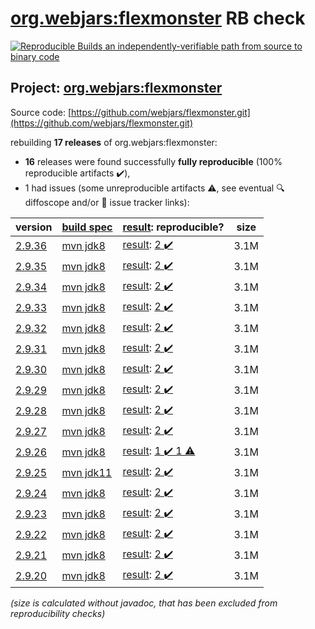 [org.webjars:flexmonster](https://search.maven.org/artifact/org.webjars/flexmonster/) RB check
=======

[![Reproducible Builds](https://reproducible-builds.org/images/logos/rb.svg) an independently-verifiable path from source to binary code](https://reproducible-builds.org/)

## Project: [org.webjars:flexmonster](https://search.maven.org/artifact/org.webjars/flexmonster/)

Source code: [https://github.com/webjars/flexmonster.git](https://github.com/webjars/flexmonster.git)

rebuilding **17 releases** of org.webjars:flexmonster:
- **16** releases were found successfully **fully reproducible** (100% reproducible artifacts :heavy_check_mark:),
- 1 had issues (some unreproducible artifacts :warning:, see eventual :mag: diffoscope and/or :memo: issue tracker links):

| version | [build spec](/BUILDSPEC.md) | [result](https://reproducible-builds.org/docs/jvm/): reproducible? | size |
| -- | --------- | ------ | -- |
| [2.9.36](https://search.maven.org/artifact/org.webjars/flexmonster/2.9.36/pom) | [mvn jdk8](flexmonster-2.9.36.buildspec) | [result](flexmonster-2.9.36.buildinfo): [2 :heavy_check_mark: ](flexmonster-2.9.36.buildcompare) | 3.1M |
| [2.9.35](https://search.maven.org/artifact/org.webjars/flexmonster/2.9.35/pom) | [mvn jdk8](flexmonster-2.9.35.buildspec) | [result](flexmonster-2.9.35.buildinfo): [2 :heavy_check_mark: ](flexmonster-2.9.35.buildcompare) | 3.1M |
| [2.9.34](https://search.maven.org/artifact/org.webjars/flexmonster/2.9.34/pom) | [mvn jdk8](flexmonster-2.9.34.buildspec) | [result](flexmonster-2.9.34.buildinfo): [2 :heavy_check_mark: ](flexmonster-2.9.34.buildcompare) | 3.1M |
| [2.9.33](https://search.maven.org/artifact/org.webjars/flexmonster/2.9.33/pom) | [mvn jdk8](flexmonster-2.9.33.buildspec) | [result](flexmonster-2.9.33.buildinfo): [2 :heavy_check_mark: ](flexmonster-2.9.33.buildcompare) | 3.1M |
| [2.9.32](https://search.maven.org/artifact/org.webjars/flexmonster/2.9.32/pom) | [mvn jdk8](flexmonster-2.9.32.buildspec) | [result](flexmonster-2.9.32.buildinfo): [2 :heavy_check_mark: ](flexmonster-2.9.32.buildcompare) | 3.1M |
| [2.9.31](https://search.maven.org/artifact/org.webjars/flexmonster/2.9.31/pom) | [mvn jdk8](flexmonster-2.9.31.buildspec) | [result](flexmonster-2.9.31.buildinfo): [2 :heavy_check_mark: ](flexmonster-2.9.31.buildcompare) | 3.1M |
| [2.9.30](https://search.maven.org/artifact/org.webjars/flexmonster/2.9.30/pom) | [mvn jdk8](flexmonster-2.9.30.buildspec) | [result](flexmonster-2.9.30.buildinfo): [2 :heavy_check_mark: ](flexmonster-2.9.30.buildcompare) | 3.1M |
| [2.9.29](https://search.maven.org/artifact/org.webjars/flexmonster/2.9.29/pom) | [mvn jdk8](flexmonster-2.9.29.buildspec) | [result](flexmonster-2.9.29.buildinfo): [2 :heavy_check_mark: ](flexmonster-2.9.29.buildcompare) | 3.1M |
| [2.9.28](https://search.maven.org/artifact/org.webjars/flexmonster/2.9.28/pom) | [mvn jdk8](flexmonster-2.9.28.buildspec) | [result](flexmonster-2.9.28.buildinfo): [2 :heavy_check_mark: ](flexmonster-2.9.28.buildcompare) | 3.1M |
| [2.9.27](https://search.maven.org/artifact/org.webjars/flexmonster/2.9.27/pom) | [mvn jdk8](flexmonster-2.9.27.buildspec) | [result](flexmonster-2.9.27.buildinfo): [2 :heavy_check_mark: ](flexmonster-2.9.27.buildcompare) | 3.1M |
| [2.9.26](https://search.maven.org/artifact/org.webjars/flexmonster/2.9.26/pom) | [mvn jdk8](flexmonster-2.9.26.buildspec) | [result](flexmonster-2.9.26.buildinfo): [1 :heavy_check_mark:  1 :warning:](flexmonster-2.9.26.buildcompare) | 3.1M |
| [2.9.25](https://search.maven.org/artifact/org.webjars/flexmonster/2.9.25/pom) | [mvn jdk11](flexmonster-2.9.25.buildspec) | [result](flexmonster-2.9.25.buildinfo): [2 :heavy_check_mark: ](flexmonster-2.9.25.buildcompare) | 3.1M |
| [2.9.24](https://search.maven.org/artifact/org.webjars/flexmonster/2.9.24/pom) | [mvn jdk8](flexmonster-2.9.24.buildspec) | [result](flexmonster-2.9.24.buildinfo): [2 :heavy_check_mark: ](flexmonster-2.9.24.buildcompare) | 3.1M |
| [2.9.23](https://search.maven.org/artifact/org.webjars/flexmonster/2.9.23/pom) | [mvn jdk8](flexmonster-2.9.23.buildspec) | [result](flexmonster-2.9.23.buildinfo): [2 :heavy_check_mark: ](flexmonster-2.9.23.buildcompare) | 3.1M |
| [2.9.22](https://search.maven.org/artifact/org.webjars/flexmonster/2.9.22/pom) | [mvn jdk8](flexmonster-2.9.22.buildspec) | [result](flexmonster-2.9.22.buildinfo): [2 :heavy_check_mark: ](flexmonster-2.9.22.buildcompare) | 3.1M |
| [2.9.21](https://search.maven.org/artifact/org.webjars/flexmonster/2.9.21/pom) | [mvn jdk8](flexmonster-2.9.21.buildspec) | [result](flexmonster-2.9.21.buildinfo): [2 :heavy_check_mark: ](flexmonster-2.9.21.buildcompare) | 3.1M |
| [2.9.20](https://search.maven.org/artifact/org.webjars/flexmonster/2.9.20/pom) | [mvn jdk8](flexmonster-2.9.20.buildspec) | [result](flexmonster-2.9.20.buildinfo): [2 :heavy_check_mark: ](flexmonster-2.9.20.buildcompare) | 3.1M |

<i>(size is calculated without javadoc, that has been excluded from reproducibility checks)</i>
